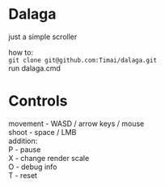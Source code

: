# Dalaga
just a simple scroller

how to: \
 `git clone git@github.com:Timai/dalaga.git` \
run dalaga.cmd

# Controls
movement - WASD / arrow keys / mouse \
shoot - space / LMB \
addition: \
  P - pause \
  X - change render scale \
  O - debug info \
  T - reset
